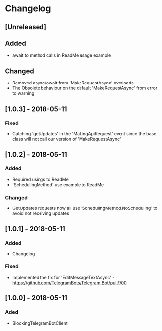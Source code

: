 # Changelog

## [Unreleased]

## Added

- await to method calls in ReadMe usage example

## Changed

- Removed async/await from 'MakeRequestAsync' overloads
- The Obsolete behaviour on the default 'MakeRequestAsync' from error to warning

## [1.0.3] - 2018-05-11

### Fixed

- Catching 'getUpdates' in the 'MakingApiRequest' event since the base class will not call our version of 'MakeRequestAsync'

## [1.0.2] - 2018-05-11

### Added

- Required usings to ReadMe
- 'SchedulingMethod' use example to ReadMe

### Changed

- GetUpdates requests now all use 'SchedulingMethod.NoScheduling' to avoid not receiving updates

## [1.0.1] - 2018-05-11

### Added

- Changelog

### Fixed

- Implemented the fix for 'EditMessageTextAsync' - https://github.com/TelegramBots/Telegram.Bot/pull/700

## [1.0.0] - 2018-05-11

### Aded

- BlockingTelegramBotClient